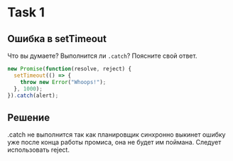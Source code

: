 # Task 1
## Ошибка в setTimeout
Что вы думаете? Выполнится ли `.catch`? Поясните свой ответ.
```js
new Promise(function(resolve, reject) {
  setTimeout(() => {
    throw new Error("Whoops!");
  }, 1000);
}).catch(alert);
```

## Решение
.catch не выполнится так как планировщик синхронно выкинет ошибку уже после конца работы промиса, она не будет им поймана. Следует использовать reject.
